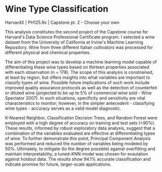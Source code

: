 # Wine Type Classification
HarvardX  |  PH125.9x  |  Capstone pt. 2 - Choose your own

This analysis constitutes the second project of the Capstone course for Harvard's Data Science Professional Certificate program.  I selected a wine dataset from the University of California at Irvine's Machine Learning Repository.  Wine from three different Italian cultivators was processed for different physical and chemical properties.  

The aim of this project was to develop a machine learning model capable of differentiating these wine types based on thirteen properties associated with each observation (n = 178). The scope of this analysis is constrained, at least by region, but offers insights into what variables are important to classify types of wine.  Possible future implications of such work include improved quality assurance protocols as well as the detection of counterfeit or diluted wine (projected to be up to 5% of commercial wine sold - Wine Spectator 2007).  In such situations, specificity and sensitivity are vital characteristics to monitor; however, in the simpler antecedent - classifying wine types - accuracy serves as a valid model diagnostic.

K-Nearest Neighbor, Classification Decision Trees, and Random Forest were employed with a high degree of accuracy on training and test sets (>90%).  These results, informed by robust exploratory data analysis, suggest that a combination of the variables evaluated are effective at differentiating types of wine.  To further demonstrate this point, Principal Component Analysis was performed and reduced the number of variables being modeled by 50%.  Ultimately, to mitigate (to the degree possible) against overfitting and maintain interpretability, a tuned-KNN model was chosen for evaulation against holdout data.  The results show 94.1% accurate classification and indicate promise for future, larger-scale applications.
